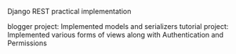 Django REST practical implementation

blogger project: Implemented models and serializers
tutorial project: Implemented various forms of views along with Authentication and Permissions